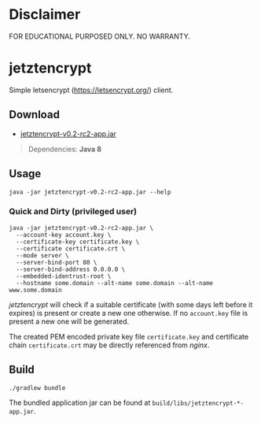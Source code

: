 # Disclaimer

FOR EDUCATIONAL PURPOSED ONLY. NO WARRANTY.

# jetztencrypt

Simple letsencrypt (https://letsencrypt.org/) client.

## Download

* [jetztencrypt-v0.2-rc2-app.jar](https://jitpack.io/com/github/pottedplant/jetztencrypt/v0.2-rc2/jetztencrypt-v0.2-rc2-app.jar)

> Dependencies: **Java 8**

## Usage

```
java -jar jetztencrypt-v0.2-rc2-app.jar --help
```

### Quick and Dirty (privileged user)

```
java -jar jetztencrypt-v0.2-rc2-app.jar \
  --account-key account.key \
  --certificate-key certificate.key \
  --certificate certificate.crt \
  --mode server \
  --server-bind-port 80 \
  --server-bind-address 0.0.0.0 \
  --embedded-identrust-root \
  --hostname some.domain --alt-name some.domain --alt-name www.some.domain
```

*jetztencrypt* will check if a suitable certificate (with some days left before it expires) is present or create a new one otherwise. If no ```account.key``` file is present a new one will be generated.

The created PEM encoded private key file ```certificate.key``` and certificate chain ```certificate.crt``` may be directly referenced from *nginx*.

## Build

```
./gradlew bundle
```

The bundled application jar can be found at ```build/libs/jetztencrypt-*-app.jar```.
